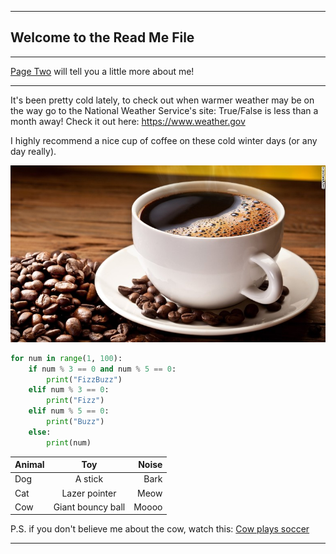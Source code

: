 ___

## Welcome to the Read Me File

___

[Page Two](PageTwo.md) will tell you a little more about me!

___

It's been pretty cold lately, to check out when warmer weather may be on the way go to the National Weather Service's site: True/False is less than a month away! Check it out here: https://www.weather.gov

I highly recommend a nice cup of coffee on these cold winter days (or any day really).

 ![Coffee](coffee.jpg)


```python
for num in range(1, 100):
    if num % 3 == 0 and num % 5 == 0:
        print("FizzBuzz")
    elif num % 3 == 0:
        print("Fizz")
    elif num % 5 == 0:
        print("Buzz")
    else:
        print(num)
```
| Animal        | Toy           | Noise  |
| ------------- |:-------------:| -----:|
| Dog           | A stick | Bark |
| Cat           | Lazer pointer     |  Meow |
| Cow           | Giant bouncy ball    |    Moooo |

P.S. if you don't believe me about the cow, watch this: [Cow plays soccer](https://www.youtube.com/watch?v=59onAKs2OtE)

___
